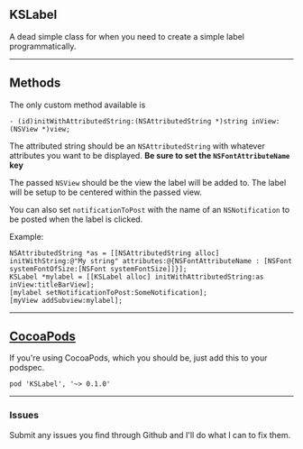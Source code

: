 ## KSLabel

A dead simple class for when you need to create a simple label programmatically.

-----------

## Methods

The only custom method available is

```- (id)initWithAttributedString:(NSAttributedString *)string inView:(NSView *)view;```

The attributed string should be an `NSAttributedString` with whatever attributes you want to be displayed. **Be sure to set the `NSFontAttributeName` key**

The passed `NSView` should be the view the label will be added to. The label will be setup to be centered within the passed view.

You can also set `notificationToPost` with the name of an `NSNotification` to be posted when the label is clicked.

Example:

	NSAttributedString *as = [[NSAttributedString alloc] initWithString:@"My string" attributes:@{NSFontAttributeName : [NSFont systemFontOfSize:[NSFont systemFontSize]]}];
	KSLabel *mylabel = [[KSLabel alloc] initWithAttributedString:as inView:titleBarView];
	[mylabel setNotificationToPost:SomeNotification];
	[myView addSubview:mylabel];

-----------

## [CocoaPods](http://cocoapods.org/)

If you're using CocoaPods, which you should be, just add this to your podspec.

	pod 'KSLabel', '~> 0.1.0'

-----------

### Issues 

Submit any issues you find through Github and I'll do what I can to fix them.
